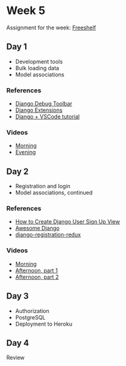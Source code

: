 # Week 5

Assignment for the week: [Freeshelf](https://classroom.github.com/a/UXCS3iw2)

## Day 1

- Development tools
- Bulk loading data
- Model associations

### References

- [Django Debug Toolbar](https://django-debug-toolbar.readthedocs.io/en/latest/)
- [Django Extensions](https://django-extensions.readthedocs.io/en/latest/)
- [Django + VSCode tutorial](https://code.visualstudio.com/docs/python/tutorial-django)

### Videos

- [Morning](https://drive.google.com/file/d/1k_ubmFFrBsdIs636dYEgJwrasrwxtz9r/view)
- [Evening](https://drive.google.com/file/d/11-tfuhcE4KLldp_tnCFmQ6Y9OQYtYFkJ/view)

## Day 2

- Registration and login
- Model associations, continued

### References

- [How to Create Django User Sign Up View](https://simpleisbetterthancomplex.com/tutorial/2017/02/18/how-to-create-user-sign-up-view.html)
- [Awesome Django](https://github.com/wsvincent/awesome-django)
- [django-registration-redux](https://django-registration-redux.readthedocs.io/en/latest/)

### Videos

- [Morning](https://drive.google.com/file/d/1jOe12er5B9bl5WaGNHCE9EBh2nRhEBXc/view)
- [Afternoon, part 1](https://drive.google.com/file/d/1uriz2P2jXNRKxEybJjCc1Ich6j3Q-C8z/view)
- [Afternoon, part 2](https://drive.google.com/file/d/1V8fn1SOaVz3mZy8SLanuT2RbEl08sZWb/view)

## Day 3

- Authorization
- PostgreSQL
- Deployment to Heroku

## Day 4

Review
